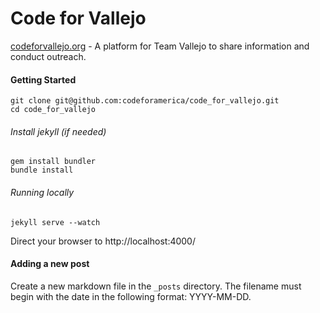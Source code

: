 # Code for Vallejo
[codeforvallejo.org](http://codeforvallejo.org) - A platform for Team Vallejo to share information and conduct outreach.

#### Getting Started
```
git clone git@github.com:codeforamerica/code_for_vallejo.git
cd code_for_vallejo
```
###### Install jekyll (if needed)
```
gem install bundler
bundle install
```
###### Running locally
```
jekyll serve --watch
```
Direct your browser to http://localhost:4000/

#### Adding a new post

Create a new markdown file in the `_posts` directory. The filename must begin with the date in the following format: YYYY-MM-DD.

